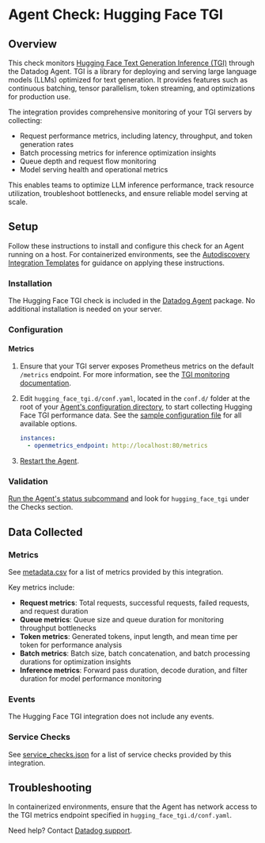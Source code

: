 # Agent Check: Hugging Face TGI

## Overview

This check monitors [Hugging Face Text Generation Inference (TGI)][1] through the Datadog Agent. TGI is a library for deploying and serving large language models (LLMs) optimized for text generation. It provides features such as continuous batching, tensor parallelism, token streaming, and optimizations for production use.

The integration provides comprehensive monitoring of your TGI servers by collecting:
- Request performance metrics, including latency, throughput, and token generation rates
- Batch processing metrics for inference optimization insights
- Queue depth and request flow monitoring
- Model serving health and operational metrics

This enables teams to optimize LLM inference performance, track resource utilization, troubleshoot bottlenecks, and ensure reliable model serving at scale.

## Setup

Follow these instructions to install and configure this check for an Agent running on a host. For containerized environments, see the [Autodiscovery Integration Templates][3] for guidance on applying these instructions.

### Installation

The Hugging Face TGI check is included in the [Datadog Agent][2] package.
No additional installation is needed on your server.

### Configuration

#### Metrics

1. Ensure that your TGI server exposes Prometheus metrics on the default `/metrics` endpoint. For more information, see the [TGI monitoring documentation][10].

2. Edit `hugging_face_tgi.d/conf.yaml`, located in the `conf.d/` folder at the root of your [Agent's configuration directory][11], to start collecting Hugging Face TGI performance data. See the [sample configuration file][4] for all available options.

   ```yaml
   instances:
     - openmetrics_endpoint: http://localhost:80/metrics
   ```

3. [Restart the Agent][5].

### Validation

[Run the Agent's status subcommand][6] and look for `hugging_face_tgi` under the Checks section.

## Data Collected

### Metrics

See [metadata.csv][7] for a list of metrics provided by this integration.

Key metrics include:

- **Request metrics**: Total requests, successful requests, failed requests, and request duration
- **Queue metrics**: Queue size and queue duration for monitoring throughput bottlenecks
- **Token metrics**: Generated tokens, input length, and mean time per token for performance analysis
- **Batch metrics**: Batch size, batch concatenation, and batch processing durations for optimization insights
- **Inference metrics**: Forward pass duration, decode duration, and filter duration for model performance monitoring

### Events

The Hugging Face TGI integration does not include any events.

### Service Checks

See [service_checks.json][8] for a list of service checks provided by this integration.

## Troubleshooting

In containerized environments, ensure that the Agent has network access to the TGI metrics endpoint specified in `hugging_face_tgi.d/conf.yaml`.

Need help? Contact [Datadog support][9].


[1]: https://huggingface.co/docs/text-generation-inference/index
[2]: /account/settings/agent/latest
[3]: https://docs.datadoghq.com/agent/kubernetes/integrations/
[4]: https://github.com/DataDog/integrations-core/blob/master/hugging_face_tgi/datadog_checks/hugging_face_tgi/data/conf.yaml.example
[5]: https://docs.datadoghq.com/agent/guide/agent-commands/#start-stop-and-restart-the-agent
[6]: https://docs.datadoghq.com/agent/guide/agent-commands/#agent-status-and-information
[7]: https://github.com/DataDog/integrations-core/blob/master/hugging_face_tgi/metadata.csv
[8]: https://github.com/DataDog/integrations-core/blob/master/hugging_face_tgi/assets/service_checks.json
[9]: https://docs.datadoghq.com/help/
[10]: https://huggingface.co/docs/text-generation-inference/en/basic_tutorials/monitoring
[11]: https://docs.datadoghq.com/agent/configuration/agent-configuration-files/#agent-configuration-directory
